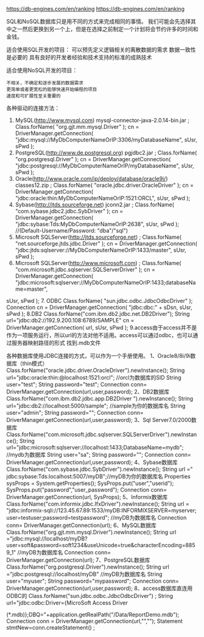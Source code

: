 
https://db-engines.com/en/ranking
https://db-engines.com/en/ranking

SQL和NoSQL数据库只是用不同的方式来完成相同的事情。
我们可能会先选择其中之一然后更换到另一个上，但是在选择之前制定一个计划将会节约许多的时间和金钱。

适合使用SQL开发的项目：
    可以预先定义逻辑相关的离散数据的需求
    数据一致性是必要的
    具有良好的开发者经验和技术支持的标准的成熟技术

适合使用NoSQL开发的项目：

    不相关，不确定和逐步发展的数据需求
    更简单或者更宽松的能够快速开始编程的项目
    速度和可扩展性至关重要的
			 
各种驱动的连接方法：
1. MySQL(http://www.mysql.com) mysql-connector-java-2.0.14-bin.jar ;
  Class.forName( "org.gjt.mm.mysql.Driver" );
  cn = DriverManager.getConnection( "jdbc:mysql://MyDbComputerNameOrIP:3306/myDatabaseName", sUsr, sPwd ); 
2. PostgreSQL(http://www.de.postgresql.org) pgjdbc2.jar ;
  Class.forName( "org.postgresql.Driver" ); 
  cn = DriverManager.getConnection( "jdbc:postgresql://MyDbComputerNameOrIP/myDatabaseName", sUsr, sPwd ); 
3. Oracle(http://www.oracle.com/ip/deploy/database/oracle9i/) classes12.zip ;
  Class.forName( "oracle.jdbc.driver.OracleDriver" ); 
  cn = DriverManager.getConnection( "jdbc:oracle:thin:MyDbComputerNameOrIP:1521:ORCL", sUsr, sPwd ); 
4. Sybase(http://jtds.sourceforge.net) jconn2.jar ;
  Class.forName( "com.sybase.jdbc2.jdbc.SybDriver" ); 
  cn = DriverManager.getConnection( "jdbc:sybase:Tds:MyDbComputerNameOrIP:2638", sUsr, sPwd ); 
  //(Default-Username/Password: "dba"/"sql") 
5. Microsoft SQLServer(http://jtds.sourceforge.net) ;
  Class.forName( "net.sourceforge.jtds.jdbc.Driver" ); 
  cn = DriverManager.getConnection( "jdbc:jtds:sqlserver://MyDbComputerNameOrIP:1433/master", sUsr, sPwd ); 
6. Microsoft SQLServer(http://www.microsoft.com) ;
  Class.forName( "com.microsoft.jdbc.sqlserver.SQLServerDriver" ); 
  cn = DriverManager.getConnection( "jdbc:microsoft:sqlserver://MyDbComputerNameOrIP:1433;databaseName=master", 

sUsr, sPwd ); 
7. ODBC 
  Class.forName( "sun.jdbc.odbc.JdbcOdbcDriver" ); 
  Connection cn = DriverManager.getConnection( "jdbc:dbc:" + sDsn, sUsr, sPwd ); 
8.DB2 Class.forName("com.ibm.db2.jdbc.net.DB2Driver"); 
  String url="jdbc:db2://192.9.200.108:6789/SAMPLE" 
  cn = DriverManager.getConnection( url, sUsr, sPwd ); 
9.access由于access并不是作为一项服务运行，所以url的方法对他不适用。access可以通过odbc，也可以通过服务器映射路径的形式 找到.mdb文件


各种数据库使用JDBC连接的方式，可以作为一个手册使用。 
1、Oracle8/8i/9i数据库（thin模式） 
Class.forName("oracle.jdbc.driver.OracleDriver").newInstance(); 
String url="jdbc:oracle:thin:@localhost:1521:orcl"; //orcl为数据库的SID 
String user="test"; 
String password="test"; 
Connection conn= DriverManager.getConnection(url,user,password);
2、DB2数据库 
Class.forName("com.ibm.db2.jdbc.app.DB2Driver ").newInstance(); 
String url="jdbc:db2://localhost:5000/sample"; //sample为你的数据库名 
String user="admin"; 
String password=""; 
Connection conn= DriverManager.getConnection(url,user,password);
3、Sql Server7.0/2000数据库 
Class.forName("com.microsoft.jdbc.sqlserver.SQLServerDriver").newInstance(); 
String url="jdbc:microsoft:sqlserver://localhost:1433;DatabaseName=mydb"; 
//mydb为数据库 
String user="sa"; 
String password=""; 
Connection conn= DriverManager.getConnection(url,user,password);
4、Sybase数据库 
Class.forName("com.sybase.jdbc.SybDriver").newInstance(); 
String url =" jdbc:sybase:Tds:localhost:5007/myDB";//myDB为你的数据库名 
Properties sysProps = System.getProperties(); 
SysProps.put("user","userid"); 
SysProps.put("password","user_password"); 
Connection conn= DriverManager.getConnection(url, SysProps);
5、Informix数据库 
Class.forName("com.informix.jdbc.IfxDriver").newInstance(); 
String url = "jdbc:informix-sqli://123.45.67.89:1533/myDB:INFORMIXSERVER=myserver; 
user=testuser;password=testpassword"; //myDB为数据库名 
Connection conn= DriverManager.getConnection(url);
6、MySQL数据库 
Class.forName("org.gjt.mm.mysql.Driver").newInstance(); 
String url ="jdbc:mysql://localhost/myDB?user=soft&password=soft1234&useUnicode=true&characterEncoding=8859_1" 
//myDB为数据库名 
Connection conn= DriverManager.getConnection(url);
7、PostgreSQL数据库 
Class.forName("org.postgresql.Driver").newInstance(); 
String url ="jdbc:postgresql://localhost/myDB" //myDB为数据库名 
String user="myuser"; 
String password="mypassword"; 
Connection conn= DriverManager.getConnection(url,user,password);
8、access数据库直连用ODBC的
Class.forName("sun.jdbc.odbc.JdbcOdbcDriver") ;
String url="jdbc:odbc:Driver={MicroSoft Access Driver 

(*.mdb)};DBQ="+application.getRealPath("/Data/ReportDemo.mdb");
Connection conn = DriverManager.getConnection(url,"","");
Statement stmtNew=conn.createStatement() ;
 